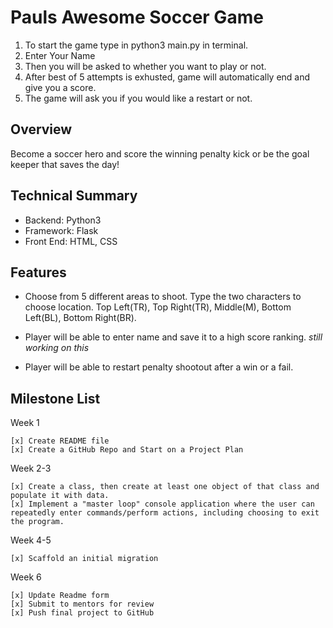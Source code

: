 # Pauls Awesome Soccer Game 

1. To start the game type in python3 main.py in terminal.
2. Enter Your Name 
2. Then you will be asked to whether you want to play or not. 
3. After best of 5 attempts is exhusted, game will automatically end and give you a score.
4. The game will ask you if you would like a restart or not.

## Overview
Become a soccer hero and score the winning penalty kick or be the goal keeper that saves the day!

## Technical Summary

* Backend: Python3
* Framework: Flask
* Front End: HTML, CSS

## Features

* Choose from 5 different areas to shoot. Type the two characters to choose location. Top Left(TR), Top Right(TR), Middle(M), Bottom Left(BL), Bottom Right(BR).

* Player will be able to enter name and save it to a high score ranking. *still working on this*

* Player will be able to restart penalty shootout after a win or a fail. 

## Milestone List

Week 1

    [x] Create README file
    [x] Create a GitHub Repo and Start on a Project Plan

Week 2-3

    [x] Create a class, then create at least one object of that class and populate it with data.
    [x] Implement a "master loop" console application where the user can repeatedly enter commands/perform actions, including choosing to exit the program. 
    
Week 4-5

    [x] Scaffold an initial migration
  
Week 6

    [x] Update Readme form
    [x] Submit to mentors for review 
    [x] Push final project to GitHub